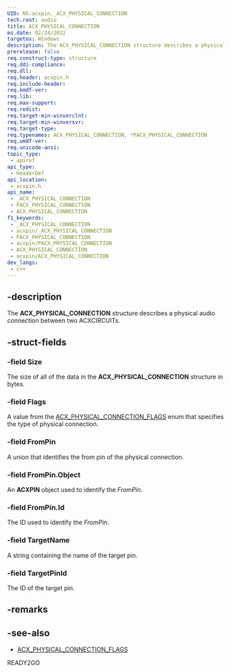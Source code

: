 ```yaml
---
UID: NS:acxpin._ACX_PHYSICAL_CONNECTION
tech.root: audio
title: ACX_PHYSICAL_CONNECTION
ms.date: 02/24/2022
targetos: Windows
description: The ACX_PHYSICAL_CONNECTION structure describes a physical audio connection between two ACXCIRCUITs.
prerelease: false
req.construct-type: structure
req.ddi-compliance: 
req.dll: 
req.header: acxpin.h
req.include-header: 
req.kmdf-ver: 
req.lib: 
req.max-support: 
req.redist: 
req.target-min-winverclnt: 
req.target-min-winversvr: 
req.target-type: 
req.typenames: ACX_PHYSICAL_CONNECTION, *PACX_PHYSICAL_CONNECTION
req.umdf-ver: 
req.unicode-ansi: 
topic_type:
 - apiref
api_type:
 - HeaderDef
api_location:
 - acxpin.h
api_name:
 - _ACX_PHYSICAL_CONNECTION
 - PACX_PHYSICAL_CONNECTION
 - ACX_PHYSICAL_CONNECTION
f1_keywords:
 - _ACX_PHYSICAL_CONNECTION
 - acxpin/_ACX_PHYSICAL_CONNECTION
 - PACX_PHYSICAL_CONNECTION
 - acxpin/PACX_PHYSICAL_CONNECTION
 - ACX_PHYSICAL_CONNECTION
 - acxpin/ACX_PHYSICAL_CONNECTION
dev_langs:
 - c++
---
```


## -description

The **ACX_PHYSICAL_CONNECTION** structure describes a physical audio connection between two ACXCIRCUITs.

## -struct-fields

### -field Size

The size of all of the data in the **ACX_PHYSICAL_CONNECTION** structure in bytes.

### -field Flags

A value from the [ACX_PHYSICAL_CONNECTION_FLAGS](ne-acxpin-acx_physical_connection_flags.md) enum that specifies the type of physical connection.

### -field FromPin

A union that identifies the from pin of the physical connection.

### -field FromPin.Object

An **ACXPIN** object used to identify the *FromPin*.

### -field FromPin.Id

The ID used to identify the *FromPin*.

### -field TargetName

A string containing the name of the target pin.

### -field TargetPinId

The ID of the target pin.

## -remarks

## -see-also

- [ACX_PHYSICAL_CONNECTION_FLAGS](ne-acxpin-acx_physical_connection_flags.md)

READY2GO
